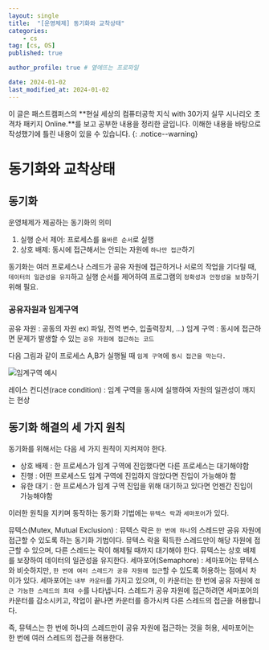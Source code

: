 ```yaml
---
layout: single
title:  "[운영체제] 동기화와 교착상태"
categories: 
    - cs
tag: [cs, OS]
published: true

author_profile: true # 옆에뜨는 프로파일

date: 2024-01-02
last_modified_at: 2024-01-02
---
```



이 글은 패스트캠퍼스의 **현실 세상의 컴퓨터공학 지식 with 30가지 실무 시나리오 초격차 패키지 Online.**를 보고 공부한 내용을 정리한 글입니다.
이해한 내용을 바탕으로 작성했기에 틀린 내용이 있을 수 있습니다.
{: .notice--warning}

# 동기화와 교착상태

## 동기화
운영체제가 제공하는 동기화의 의미
1. 실행 순서 제어: 프로세스를 `올바른 순서`로 실행
2. 상호 배제: 동시에 접근해서는 안되는 자원에 `하나만 접근`하기

동기화는 여러 프로세스나 스레드가 공유 자원에 접근하거나 서로의 작업을 기다릴 때, `데이터의 일관성을 유지`하고 실행 순서를 제어하여 프로그램의 `정확성과 안정성을 보장`하기 위해 필요.

### 공유자원과 임계구역
공유 자원 : 공동의 자원 ex) 파일, 전역 변수, 입출력장치, ...)
임계 구역 : 동시에 접근하면 문제가 발생할 수 있는 `공유 자원에 접근하는 코드`

다음 그림과 같이 프로세스 A,B가 실행될 때 `임계 구역`에 `동시 접근을 막는다.`

![임계구역 예시](https://github.com/novicehog/comments/assets/131991619/5fba1f58-0329-448f-8bc2-7b8328fed825)

레이스 컨디션(race condition) : 임계 구역을 동시에 실행하여 자원의 일관성이 깨지는 현상



## 동기화 해결의 세 가지 원칙
동기화를 위해서는 다음 세 가지 원칙이 지켜져야 한다.

- 상호 배제 : 한 프로세스가 임계 구역에 진입했다면 다른 프로세스는 대기해야함
- 진행 : 어떤 프로세스도 임계 구역에 진입하지 않았다면 진입이 가능해야 함
- 유한 대기 : 한 프로세스가 임계 구역 진입을 위해 대기하고 있다면 언젠간 진입이 가능해야함

이러한 원칙을 지키며 동작하는 동기화 기법에는 `뮤텍스 락`과 `세마포어`가 있다.

뮤텍스(Mutex, Mutual Exclusion) : 뮤텍스 락은 `한 번에 하나`의 스레드만 공유 자원에 접근할 수 있도록 하는 동기화 기법이다. 뮤텍스 락을 획득한 스레드만이 해당 자원에 접근할 수 있으며, 다른 스레드는 락이 해제될 때까지 대기해야 한다. 뮤텍스는 상호 배제를 보장하여 데이터의 일관성을 유지한다.
세마포어(Semaphore) : 세마포어는 뮤텍스와 비슷하지만, `한 번에 여러 스레드가 공유 자원에 접근`할 수 있도록 허용하는 점에서 차이가 있다. 세마포어는 `내부 카운터`를 가지고 있으며, 이 카운터는 한 번에 공유 자원에 `접근 가능한 스레드의 최대 수`를 나타냅니다. 스레드가 공유 자원에 접근하려면 세마포어의 카운터를 감소시키고, 작업이 끝나면 카운터를 증가시켜 다른 스레드의 접근을 허용합니다.

즉, 뮤텍스는 한 번에 하나의 스레드만이 공유 자원에 접근하는 것을 허용, 세마포어는 한 번에 여러 스레드의 접근을 허용한다.